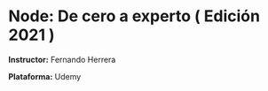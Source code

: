# Node: De cero a experto ( Edición 2021 )
<p><b>Instructor:</b> Fernando Herrera</p>
<p><b>Plataforma:</b> Udemy</p>
